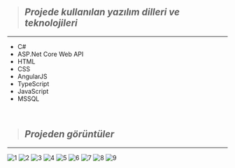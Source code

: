 > ## *Projede kullanılan yazılım dilleri ve teknolojileri*
---

* C#
* ASP.Net Core Web API
* HTML
* CSS
* AngularJS
* TypeScript
* JavaScript
* MSSQL

<br>

 > ## *Projeden görüntüler*
---

![1](https://user-images.githubusercontent.com/125551881/233957321-0be57578-fe92-4b3d-8fce-2d02ff94cdb1.png)
![2](https://user-images.githubusercontent.com/125551881/233957329-dd95ee28-33db-4661-a007-64be9bf27563.png)
![3](https://user-images.githubusercontent.com/125551881/233957338-495f192a-47a0-408c-bdb1-3e81f780931c.png)
![4](https://user-images.githubusercontent.com/125551881/233957346-16ac0f16-fda7-4f64-ab7d-1bbc71263faf.png)
![5](https://user-images.githubusercontent.com/125551881/233957356-70eb00c7-d8ba-4c74-b898-c012d455e58b.png)
![6](https://user-images.githubusercontent.com/125551881/233957359-1358c869-89bd-4056-b74d-90ecde7fd357.png)
![7](https://user-images.githubusercontent.com/125551881/233957368-04854178-ac3c-42d1-9031-caf48803bca2.png)
![8](https://user-images.githubusercontent.com/125551881/233957374-c2d62ef7-52e7-493f-9053-06b3d69cd698.png)
![9](https://user-images.githubusercontent.com/125551881/233957384-01601c70-4121-4145-b145-afe48439b29a.png)
